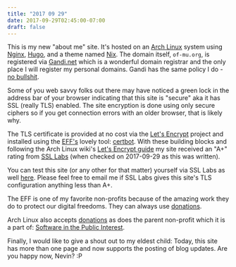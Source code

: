 ```yaml
---
title: "2017 09 29"
date: 2017-09-29T02:45:00-07:00
draft: false
---
```


This is my new "about me" site. It's hosted on an [Arch Linux](https://wiki.archlinux.org/index.php/Arch_Linux) system using [Nginx](http://nginx.org/), [Hugo](https://gohugo.io/), and a theme named [Nix](https://themes.gohugo.io/hugo-theme-nix/). The domain itself, ```of-mu.org```, is registered via [Gandi.net](https://www.gandi.net/) which is a wonderful domain registrar and the only place I will register my personal domains.  Gandi has the same policy I do - [no bullshit](https://www.gandi.net/en/no-bullshit).

Some of you web savvy folks out there may have noticed a green lock in the address bar of your browser indicating that this site is "secure" aka it has SSL (really TLS) enabled. The site encryption is done using only secure ciphers so if you get connection errors with an older browser, that is likely why.

The TLS certificate is provided at no cost via the [Let's Encrypt](https://letsencrypt.org/) project and installed using the  [EFF's](https://www.eff.org/) lovely tool: [certbot](https://certbot.eff.org/). With these building blocks and following the Arch Linux wiki's [Let's Encrypt guide](https://wiki.archlinux.org/index.php/Let%E2%80%99s_Encrypt) my site received an "A+" rating from [SSL Labs](https://www.ssllabs.com/) (when checked on 2017-09-29 as this was written).

You can test this site (or any other for that matter) yourself via SSL Labs as well [here](https://ssllabs.com/ssltest/analyze.html?d=of-mu.org&latest). Please feel free to email me if SSL Labs gives this site's TLS configuration anything less than A+.

The EFF is one of my favorite non-profits because of the amazing work they do to protect our digital freedoms. They can always use [donations](https://supporters.eff.org/donate).

Arch Linux also accepts [donations](https://www.archlinux.org/donate/) as does the parent non-profit which it is a part of: [Software in the Public Interest](http://www.spi-inc.org/).

Finally, I would like to give a shout out to my eldest child: Today, this site has more than one page and now supports the posting of blog updates. Are you happy now, Nevin? :P
